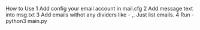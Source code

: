 How to Use
1 Add config your email account in mail.cfg
2 Add message text into msg.txt
3 Add emails withot any dividers like - ,. Just list emails.
4 Run - python3 main.py
